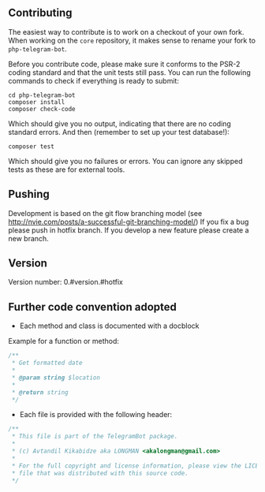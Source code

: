 Contributing
-------------

The easiest way to contribute is to work on a checkout of your own fork.
When working on the `core` repository, it makes sense to rename your fork to `php-telegram-bot`.

Before you contribute code, please make sure it conforms to the PSR-2 coding standard and that the unit tests still pass.
You can run the following commands to check if everything is ready to submit:

    cd php-telegram-bot
    composer install
    composer check-code

Which should give you no output, indicating that there are no coding standard errors.
And then (remember to set up your test database!):

    composer test

Which should give you no failures or errors. You can ignore any skipped tests as these are for external tools.

Pushing
-------

Development is based on the git flow branching model (see http://nvie.com/posts/a-successful-git-branching-model/)
If you fix a bug please push in hotfix branch.
If you develop a new feature please create a new branch.

Version
-------

Version number: 0.#version.#hotfix

Further code convention adopted
-------------------------------

- Each method and class is documented with a docblock

Example for a function or method:
```php
/**
 * Get formatted date
 *
 * @param string $location
 *
 * @return string
 */
```

- Each file is provided with the following header:
```php
/**
 * This file is part of the TelegramBot package.
 *
 * (c) Avtandil Kikabidze aka LONGMAN <akalongman@gmail.com>
 *
 * For the full copyright and license information, please view the LICENSE
 * file that was distributed with this source code.
 */
```
